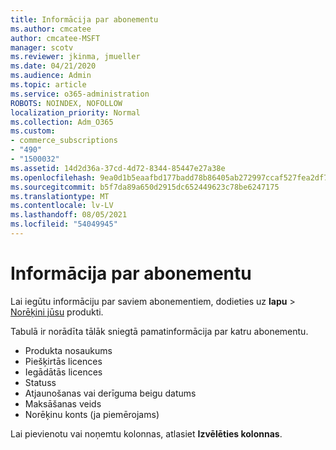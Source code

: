 ```yaml
---
title: Informācija par abonementu
ms.author: cmcatee
author: cmcatee-MSFT
manager: scotv
ms.reviewer: jkinma, jmueller
ms.date: 04/21/2020
ms.audience: Admin
ms.topic: article
ms.service: o365-administration
ROBOTS: NOINDEX, NOFOLLOW
localization_priority: Normal
ms.collection: Adm_O365
ms.custom:
- commerce_subscriptions
- "490"
- "1500032"
ms.assetid: 14d2d36a-37cd-4d72-8344-85447e27a38e
ms.openlocfilehash: 9ea0d1b5eaafbd177badd78b86405ab272997ccaf527fea2df739cc98ce1a9f4
ms.sourcegitcommit: b5f7da89a650d2915dc652449623c78be6247175
ms.translationtype: MT
ms.contentlocale: lv-LV
ms.lasthandoff: 08/05/2021
ms.locfileid: "54049945"
---
```

# <a name="subscription-information"></a>Informācija par abonementu

Lai iegūtu informāciju par saviem abonementiem, dodieties uz **lapu** \> [Norēķini jūsu](https://go.microsoft.com/fwlink/p/?linkid=842054) produkti.
  
Tabulā ir norādīta tālāk sniegtā pamatinformācija par katru abonementu.
  
- Produkta nosaukums
- Piešķirtās licences
- Iegādātās licences
- Statuss
- Atjaunošanas vai derīguma beigu datums
- Maksāšanas veids
- Norēķinu konts (ja piemērojams)
 
Lai pievienotu vai noņemtu kolonnas, atlasiet **Izvēlēties kolonnas**.